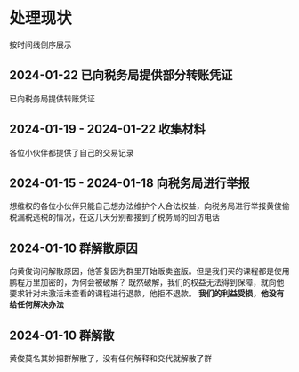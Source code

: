
# 处理现状
按时间线倒序展示


## 2024-01-22 已向税务局提供部分转账凭证
已向税务局提供转账凭证


## 2024-01-19 - 2024-01-22 收集材料
各位小伙伴都提供了自己的交易记录


## 2024-01-15 - 2024-01-18 向税务局进行举报
想维权的各位小伙伴只能自己想办法维护个人合法权益，向税务局进行举报黄俊偷税漏税逃税的情况，在这几天分别都接到了税务局的回访电话


## 2024-01-10 群解散原因
向黄俊询问解散原因，他答复因为群里开始贩卖盗版。但是我们买的课程都是使用鹏程万里加密的，为何会被破解？
既然破解，我们的权益无法得到保障，就向他要求针对未激活未查看的课程进行退款，他拒不退款。
**我们的利益受损，他没有给任何解决办法**


## 2024-01-10 群解散
黄俊莫名其妙把群解散了，没有任何解释和交代就解散了群
